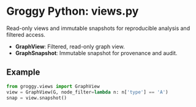# Groggy Python: views.py

Read-only views and immutable snapshots for reproducible analysis and filtered access.

- **GraphView**: Filtered, read-only graph view.
- **GraphSnapshot**: Immutable snapshot for provenance and audit.

## Example
```python
from groggy.views import GraphView
view = GraphView(G, node_filter=lambda n: n['type'] == 'A')
snap = view.snapshot()
```
